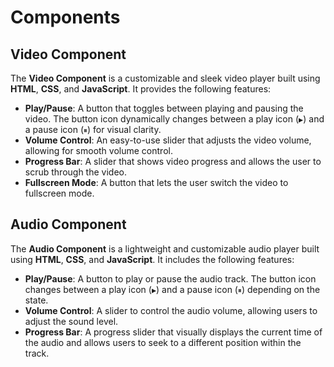 # Components

## Video Component

The **Video Component** is a customizable and sleek video player built using **HTML**, **CSS**, and **JavaScript**. It provides the following features:

- **Play/Pause**: A button that toggles between playing and pausing the video. The button icon dynamically changes between a play icon (`▶`) and a pause icon (`⏸`) for visual clarity.
- **Volume Control**: An easy-to-use slider that adjusts the video volume, allowing for smooth volume control.
- **Progress Bar**: A slider that shows video progress and allows the user to scrub through the video.
- **Fullscreen Mode**: A button that lets the user switch the video to fullscreen mode.

## Audio Component

The **Audio Component** is a lightweight and customizable audio player built using **HTML**, **CSS**, and **JavaScript**. It includes the following features:

- **Play/Pause**: A button to play or pause the audio track. The button icon changes between a play icon (`▶`) and a pause icon (`⏸`) depending on the state.
- **Volume Control**: A slider to control the audio volume, allowing users to adjust the sound level.
- **Progress Bar**: A progress slider that visually displays the current time of the audio and allows users to seek to a different position within the track.
